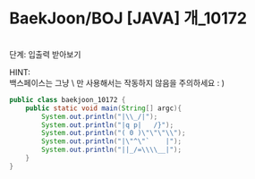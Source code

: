 BaekJoon/BOJ [JAVA] 개_10172
========================

<br/>단계: 입출력 받아보기

<p>
HINT: <br/>
백스페이스는 그냥 \ 만 사용해서는 작동하지 않음을 주의하세요 : )
</p>

```java
public class baekjoon_10172 {
    public static void main(String[] argc){
        System.out.println("|\\_/|");
        System.out.println("|q p|   /}");
        System.out.println("( 0 )\"\"\"\\");
        System.out.println("|\"^\"`    |");
        System.out.println("||_/=\\\\__|");
    }
}

```
